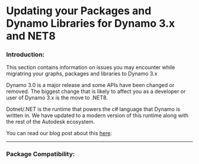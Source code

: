 # Updating your Packages and Dynamo Libraries for Dynamo 3.x and NET8

### Introduction: <a href="#introduction" id="introduction"></a>

This section contains information on issues you may encounter while migratring your graphs, packages and libraries to Dynamo 3.x

Dynamo 3.0 is a major release and some APIs have been changed or removed. The biggest change that is likely to affect you as a developer or user of Dynamo 3.x is the move to .NET8.

Dotnet/.NET is the runtime that powers the c# language that Dynamo is written in. We have updated to a modern version of this runtime along with the rest of the Autodesk ecosystem.

You can read our blog post about this [here](https://dynamobim.org/dynamo-on-net-8/):
***

### Package Compatibility: <a href="#package-compatibility" id="package-compatibility"></a>




